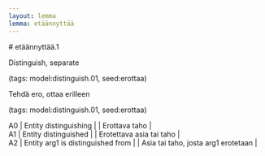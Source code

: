 ```yaml
---
layout: lemma
lemma: etäännyttää
---
```


<div class="sense">
# <span class="sensename">etäännyttää.1</span>

<span class="description">Distinguish, separate</span>

(tags: model:distinguish.01, seed:erottaa)

<span class="description">Tehdä ero, ottaa erilleen</span>

(tags: model:distinguish.01, seed:erottaa)

A0 | Entity distinguishing |   | Erottava taho |  
A1 | Entity distinguished |   | Erotettava asia tai taho |  
A2 | Entity arg1 is distinguished from |   | Asia tai taho, josta arg1 erotetaan |  

</div>

